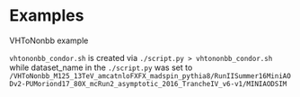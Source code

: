 # Examples

VHToNonbb example 

```vhtononbb_condor.sh``` is created via ```./script.py > vhtononbb_condor.sh``` while dataset_name in the ```./script.py``` was set to ```/VHToNonbb_M125_13TeV_amcatnloFXFX_madspin_pythia8/RunIISummer16MiniAODv2-PUMoriond17_80X_mcRun2_asymptotic_2016_TrancheIV_v6-v1/MINIAODSIM```

